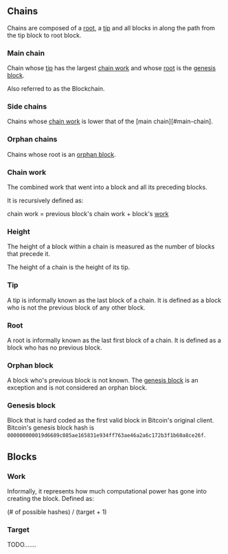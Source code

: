 ## Chains

Chains are composed of a [root](#root), a [tip](#tip) and all blocks in
along the path from the tip block to root block.

### Main chain

Chain whose [tip](#tip) has the largest [chain work](#chain-work) and
whose [root](#root) is the [genesis block](#genesis-block). 

Also referred to as the Blockchain.

### Side chains

Chains whose [chain work](#chain-work) is lower that of the [main chain][#main-chain].

### Orphan chains

Chains whose root is an [orphan block](#orphan-block).

### Chain work

The combined work that went into a block and all its preceding blocks.

It is recursively defined as: 

chain work = previous block's chain work + block's [work](#work)

### Height

The height of a block within a chain is measured as the number of blocks that precede
it.

The height of a chain is the height of its tip.

### Tip

A tip is informally known as the last block of a chain. It is defined
as a block who is not the previous block of any other block.

### Root

A root is informally known as the last first block of a chain. It is defined
as a block who has no previous block.

### Orphan block

A block who's previous block is not known. The [genesis block](#genesis-block) 
is an exception and is not considered an orphan block.

### Genesis block

Block that is hard coded as the first valid block in Bitcoin's original client.
Bitcoin's genesis block hash is
`000000000019d6689c085ae165831e934ff763ae46a2a6c172b3f1b60a8ce26f`.

## Blocks


### Work

Informally, it represents how much computational power has gone into
creating the block. Defined as:

(# of possible hashes) / (target + 1)

### Target

TODO.......

